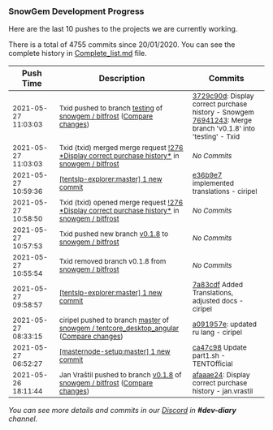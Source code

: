 
### SnowGem Development Progress

Here are the last 10 pushes to the projects we are currently working.

There is a total of 4755 commits since 20/01/2020. You can see the complete history in
 [Complete_list.md](Complete_list.md) file.

| Push Time | Description | Commits |
| --- | --- | --- |
| <sub>2021-05-27 11:03:03</sub> | <sub>Txid pushed to branch [testing](https://gitlab.com/snowgem/bitfrost/commits/testing) of [snowgem / bitfrost](https://gitlab.com/snowgem/bitfrost) ([Compare changes](https://gitlab.com/snowgem/bitfrost/compare/3eee3539175aa1f7db4cfd0f170244ba7ed5d5c2...76941243e94b3184d226461074c706886706d892))</sub> | <sub>[3729c90d](https://gitlab.com/snowgem/bitfrost/-/commit/3729c90d36a867bedb86c5eb743fe422a30736e3): Display correct purchase history - Snowgem<br>[76941243](https://gitlab.com/snowgem/bitfrost/-/commit/76941243e94b3184d226461074c706886706d892): Merge branch 'v0.1.8' into 'testing' - Txid</sub> |
| <sub>2021-05-27 11:03:03</sub> | <sub>Txid (txid) merged merge request [\!276 \*Display correct purchase history\*](https://gitlab.com/snowgem/bitfrost/-/merge_requests/276) in [snowgem / bitfrost](https://gitlab.com/snowgem/bitfrost)</sub> | <sub>_No Commits_</sub> |
| <sub>2021-05-27 10:59:36</sub> | <sub>[[tentslp-explorer:master] 1 new commit](https://github.com/TENTSLP/tentslp-explorer/commit/e36b9e7cef6fffbc9ef49129ad77320b805f4006)</sub> | <sub>[e36b9e7](https://github.com/TENTSLP/tentslp-explorer/commit/e36b9e7cef6fffbc9ef49129ad77320b805f4006) implemented translations - ciripel</sub> |
| <sub>2021-05-27 10:58:50</sub> | <sub>Txid (txid) opened merge request [\!276 \*Display correct purchase history\*](https://gitlab.com/snowgem/bitfrost/-/merge_requests/276) in [snowgem / bitfrost](https://gitlab.com/snowgem/bitfrost)</sub> | <sub>_No Commits_</sub> |
| <sub>2021-05-27 10:57:53</sub> | <sub>Txid pushed new branch [v0\.1\.8](https://gitlab.com/snowgem/bitfrost/commits/v0.1.8) to [snowgem / bitfrost](https://gitlab.com/snowgem/bitfrost)</sub> | <sub>_No Commits_</sub> |
| <sub>2021-05-27 10:55:54</sub> | <sub>Txid removed branch v0.1.8 from [snowgem / bitfrost](https://gitlab.com/snowgem/bitfrost)</sub> | <sub>_No Commits_</sub> |
| <sub>2021-05-27 09:58:57</sub> | <sub>[[tentslp-explorer:master] 1 new commit](https://github.com/TENTSLP/tentslp-explorer/commit/7a83cdfcc374db762b12c210cc547b8ab47b963a)</sub> | <sub>[7a83cdf](https://github.com/TENTSLP/tentslp-explorer/commit/7a83cdfcc374db762b12c210cc547b8ab47b963a) Added Translations, adjusted docs - ciripel</sub> |
| <sub>2021-05-27 08:33:15</sub> | <sub>ciripel pushed to branch [master](https://gitlab.com/snowgem/tentcore_desktop_angular/commits/master) of [snowgem / tentcore\_desktop\_angular](https://gitlab.com/snowgem/tentcore_desktop_angular) ([Compare changes](https://gitlab.com/snowgem/tentcore_desktop_angular/compare/8bbdc219abf75b7e32353e503e6076f7fc31b9a9...a091957e3b9a1d867f8c359dea316c8d67773f9d))</sub> | <sub>[a091957e](https://gitlab.com/snowgem/tentcore_desktop_angular/-/commit/a091957e3b9a1d867f8c359dea316c8d67773f9d): updated ru lang - ciripel</sub> |
| <sub>2021-05-27 06:52:27</sub> | <sub>[[masternode-setup:master] 1 new commit](https://github.com/TENTOfficial/masternode-setup/commit/ca47c9830ce1d4611cf1c9f7295f2ff5a736d23a)</sub> | <sub>[ca47c98](https://github.com/TENTOfficial/masternode-setup/commit/ca47c9830ce1d4611cf1c9f7295f2ff5a736d23a) Update part1.sh - TENTOfficial</sub> |
| <sub>2021-05-26 18:11:44</sub> | <sub>Jan Vraštil pushed to branch [v0\.1\.8](https://gitlab.com/snowgem/bitfrost/commits/v0.1.8) of [snowgem / bitfrost](https://gitlab.com/snowgem/bitfrost) ([Compare changes](https://gitlab.com/snowgem/bitfrost/compare/205591ae1f1918784d5c1d3367103d2c2c40c590...afaaae24a40faae2cf56c3cafe5ff0dd282a67ad))</sub> | <sub>[afaaae24](https://gitlab.com/snowgem/bitfrost/-/commit/afaaae24a40faae2cf56c3cafe5ff0dd282a67ad): Display correct purchase history - jan.vrastil</sub> |

_You can see more details and commits in our [Discord](https://discord.gg/zumGnbg) in **#dev-diary** channel._
